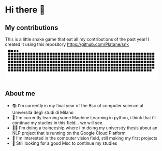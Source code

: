 # Hi there 👋

## My contributions
This is a little snake game that eat all my contributions of the past year!
I created it using this repository https://github.com/Platane/snk
![snake gif](https://github.com/agoniko/agoniko/blob/output/github-contribution-grid-snake.svg)

## About me
- :books: I'm currently in my final year of the Bsc of computer science at Università degli studi di Milano
- :brain: I'm currently learning some Machine Learning in python, i think that i'll continue my studies in this field... we will see.
- :scientist: I'm doing a traineeship where i'm doing my university thesis about an NLP project that is running on the Google Cloud Platform
- :red_car: I'm interested in the computer vision field, still making my first projects
- 🔭 Still looking for a good Msc to continue my studies


<!--
**agoniko/agoniko** is a ✨ _special_ ✨ repository because its `README.md` (this file) appears on your GitHub profile.

Here are some ideas to get you started:

- 🔭 I’m currently working on ...
- 🌱 I’m currently learning ...
- 👯 I’m looking to collaborate on ...
- 🤔 I’m looking for help with ...
- 💬 Ask me about ...
- 📫 How to reach me: ...
- 😄 Pronouns: ...
- ⚡ Fun fact: ...
-->
